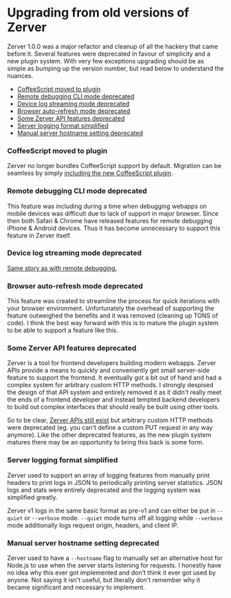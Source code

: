 Upgrading from old versions of Zerver
=====================================

Zerver 1.0.0 was a major refactor and cleanup of all the hackery that came before it. Several features were deprecated in favour of simplicity and a new plugin system. With very few exceptions upgrading should be as simple as bumping up the version number, but read below to understand the nuances.

* [CoffeeScript moved to plugin](#coffeescript-moved-to-plugin)
* [Remote debugging CLI mode deprecated](#remote-debugging-cli-mode-deprecated)
* [Device log streaming mode deprecated](#device-log-streaming-mode-deprecated)
* [Browser auto-refresh mode deprecated](#browser-auto-refresh-mode-deprecated)
* [Some Zerver API features deprecated](#some-zerver-api-features-deprecated)
* [Server logging format simplified](#server-logging-format-simplified)
* [Manual server hostname setting deprecated](#manual-server-hostname-setting-deprecated)

### CoffeeScript moved to plugin

Zerver no longer bundles CoffeeScript support by default. Migration can be seamless by simply [including the new CoffeeScript plugin](https://github.com/jairajs89/zerver-plugin-coffeescript).

### Remote debugging CLI mode deprecated

This feature was including during a time when debugging webapps on mobile devices was difficult due to lack of support in major browser. Since then both Safari & Chrome have released features for remote debugging iPhone & Android devices. Thus it has become unnecessary to support this feature in Zerver itself.

### Device log streaming mode deprecated

[Same story as with remote debugging.](#remote-debugging-cli-mode-deprecated)

### Browser auto-refresh mode deprecated

This feature was created to streamline the process for quick iterations with your browser environment. Unfortunately the overhead of supporting the feature outweighed the benefits and it was removed (cleaning up TONS of code). I think the best way forward with this is to mature the plugin system to be able to support a feature like this.

### Some Zerver API features deprecated

Zerver is a tool for frontend developers building modern webapps. Zerver APIs provide a means to quickly and conveniently get small server-side feature to support the frontend. It eventually got a bit out of hand and had a complex system for arbitrary custom HTTP methods. I strongly despised the design of that API system and entirely removed it as it didn't really meet the ends of a frontend developer and instead tempted backend developers to build out complex interfaces that should really be built using other tools.

So to be clear, [Zerver APIs still exist](README.md#zerver-apis) but arbitrary custom HTTP methods were deprecated (eg. you can't define a custom PUT request in any way anymore). Like the other deprecated features, as the new plugin system matures there may be an opportunity to bring this back is some form.

### Server logging format simplified

Zerver used to support an array of logging features from manually print headers to print logs in JSON to periodically printing server statistics. JSON logs and stats were entirely deprecated and the logging system was simplified greatly.

Zerver v1 logs in the same basic format as pre-v1 and can either be put in `--quiet` or `--verbose` mode. `--quiet` mode turns off all logging while `--verbose` mode additionally logs request origin, headers, and client IP.

### Manual server hostname setting deprecated

Zerver used to have a `--hostname` flag to manually set an alternative host for Node.js to use when the server starts listening for requests. I honestly have no idea why this ever got implemented and don't think it ever got used by anyone. Not saying it isn't useful, but literally don't remember why it became significant and necessary to implement.
